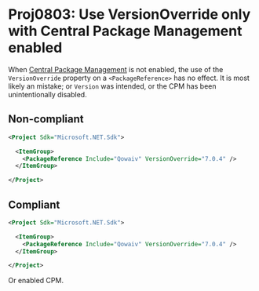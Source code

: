 # Proj0803: Use VersionOverride only with Central Package Management enabled
When [Central Package Management](Proj0800.md) is not enabled, the use of the
`VersionOverride` property on a `<PackageReference>` has no effect. It is most
likely an mistake; or `Version` was intended, or the CPM has been unintentionally
disabled.

## Non-compliant
``` xml
<Project Sdk="Microsoft.NET.Sdk">

  <ItemGroup>
    <PackageReference Include="Qowaiv" VersionOverride="7.0.4" />
  </ItemGroup>

</Project>
```

## Compliant
``` xml
<Project Sdk="Microsoft.NET.Sdk">

  <ItemGroup>
    <PackageReference Include="Qowaiv" VersionOverride="7.0.4" />
  </ItemGroup>

</Project>
```

Or enabled CPM.

